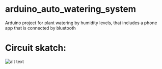 # arduino_auto_watering_system
Arduino project for plant watering by humidity levels, that includes a phone app that is connected by bluetooth
# Circuit skatch:
![alt text](https://www.linkpicture.com/q/צילום-מסך-2021-02-01-ב-12.24.39.png)
